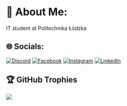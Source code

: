 # 💫 About Me:
IT student at Politechnika Łódzka


## 🌐 Socials:
[![Discord](https://img.shields.io/badge/Discord-%237289DA.svg?logo=discord&logoColor=white)](https://discord.gg/Madziula#8071) [![Facebook](https://img.shields.io/badge/Facebook-%231877F2.svg?logo=Facebook&logoColor=white)](https://facebook.com/magdalena.izabela.pakula/) [![Instagram](https://img.shields.io/badge/Instagram-%23E4405F.svg?logo=Instagram&logoColor=white)](https://instagram.com/pakulkaa/) [![LinkedIn](https://img.shields.io/badge/LinkedIn-%230077B5.svg?logo=linkedin&logoColor=white)](https://linkedin.com/in/magdalena-paku%C5%82a-abb52a235/) 


## 🏆 GitHub Trophies
![](https://github-profile-trophy.vercel.app/?username=MagdalenaPakula&theme=radical&no-frame=false&no-bg=false&margin-w=4)
